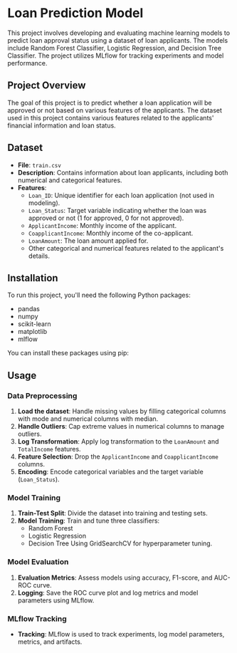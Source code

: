 # Loan Prediction Model

This project involves developing and evaluating machine learning models to predict loan approval status using a dataset of loan applicants. The models include Random Forest Classifier, Logistic Regression, and Decision Tree Classifier. The project utilizes MLflow for tracking experiments and model performance.

## Project Overview

The goal of this project is to predict whether a loan application will be approved or not based on various features of the applicants. The dataset used in this project contains various features related to the applicants' financial information and loan status.

## Dataset

- **File**: `train.csv`
- **Description**: Contains information about loan applicants, including both numerical and categorical features.
- **Features**:
  - `Loan_ID`: Unique identifier for each loan application (not used in modeling).
  - `Loan_Status`: Target variable indicating whether the loan was approved or not (1 for approved, 0 for not approved).
  - `ApplicantIncome`: Monthly income of the applicant.
  - `CoapplicantIncome`: Monthly income of the co-applicant.
  - `LoanAmount`: The loan amount applied for.
  - Other categorical and numerical features related to the applicant's details.

## Installation

To run this project, you'll need the following Python packages:

- pandas
- numpy
- scikit-learn
- matplotlib
- mlflow

You can install these packages using pip:

## Usage

### Data Preprocessing

1. **Load the dataset**: Handle missing values by filling categorical columns with mode and numerical columns with median.
2. **Handle Outliers**: Cap extreme values in numerical columns to manage outliers.
3. **Log Transformation**: Apply log transformation to the `LoanAmount` and `TotalIncome` features.
4. **Feature Selection**: Drop the `ApplicantIncome` and `CoapplicantIncome` columns.
5. **Encoding**: Encode categorical variables and the target variable (`Loan_Status`).

### Model Training

1. **Train-Test Split**: Divide the dataset into training and testing sets.
2. **Model Training**: Train and tune three classifiers:
   - Random Forest
   - Logistic Regression
   - Decision Tree
   Using GridSearchCV for hyperparameter tuning.

### Model Evaluation

1. **Evaluation Metrics**: Assess models using accuracy, F1-score, and AUC-ROC curve.
2. **Logging**: Save the ROC curve plot and log metrics and model parameters using MLflow.

### MLflow Tracking

- **Tracking**: MLflow is used to track experiments, log model parameters, metrics, and artifacts.

